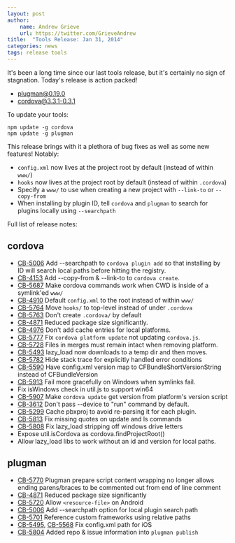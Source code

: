 ```yaml
---
layout: post
author:
    name: Andrew Grieve
    url: https://twitter.com/GrieveAndrew
title:  "Tools Release: Jan 31, 2014"
categories: news
tags: release tools
---
```

It's been a long time since our last tools release, but it's certainly no sign of stagnation. Today's release is action packed!

* plugman@0.19.0
* cordova@3.3.1-0.3.1

To update your tools:

    npm update -g cordova
    npm update -g plugman

This release brings with it a plethora of bug fixes as well as some new features! Notably:

* `config.xml` now lives at the project root by default (instead of within `www/`)
* `hooks` now lives at the project root by default (instead of within `.cordova`)
* Specify a `www/` to use when creating a new project with `--link-to` or `--copy-from`
* When installing by plugin ID, tell `cordova` and `plugman` to search for plugins locally using `--searchpath`

Full list of release notes:
<!--more-->

## cordova

* [CB-5006](https://issues.apache.org/jira/browse/CB-5006) Add --searchpath to `cordova plugin add` so that installing by ID will search local paths before hitting the registry.
* [CB-4153](https://issues.apache.org/jira/browse/CB-4153) Add --copy-from & --link-to to `cordova create`.
* [CB-5687](https://issues.apache.org/jira/browse/CB-5687) Make cordova commands work when CWD is inside of a symlink'ed `www/`
* [CB-4910](https://issues.apache.org/jira/browse/CB-4910) Default `config.xml` to the root instead of within `www/`
* [CB-5764](https://issues.apache.org/jira/browse/CB-5764) Move `hooks/` to top-level instead of under `.cordova`
* [CB-5763](https://issues.apache.org/jira/browse/CB-5763) Don't create `.cordova/` by default
* [CB-4871](https://issues.apache.org/jira/browse/CB-4871) Reduced package size significantly.
* [CB-4976](https://issues.apache.org/jira/browse/CB-4976) Don't add cache entries for local platforms.
* [CB-5777](https://issues.apache.org/jira/browse/CB-5777) Fix `cordova platform update` not updating `cordova.js`.
* [CB-5728](https://issues.apache.org/jira/browse/CB-5728) Files in merges must remain intact when removing platform.
* [CB-5493](https://issues.apache.org/jira/browse/CB-5493) lazy_load now downloads to a temp dir and then moves.
* [CB-5782](https://issues.apache.org/jira/browse/CB-5782) Hide stack trace for explicitly handled error conditions
* [CB-5590](https://issues.apache.org/jira/browse/CB-5590) Have config.xml version map to CFBundleShortVersionString instead of CFBundleVersion
* [CB-5913](https://issues.apache.org/jira/browse/CB-5913) Fail more gracefully on Windows when symlinks fail.
* Fix isWindows check in util.js to support win64
* [CB-5907](https://issues.apache.org/jira/browse/CB-5907) Make `cordova update` get version from platform's version script
* [CB-3612](https://issues.apache.org/jira/browse/CB-3612) Don't pass --device to "run" command by default.
* [CB-5299](https://issues.apache.org/jira/browse/CB-5299) Cache pbxproj to avoid re-parsing it for each plugin.
* [CB-5813](https://issues.apache.org/jira/browse/CB-5813) Fix missing quotes on update and ls commands
* [CB-5808](https://issues.apache.org/jira/browse/CB-5808) Fix lazy_load stripping off windows drive letters
* Expose util.isCordova as cordova.findProjectRoot()
* Allow lazy_load libs to work without an id and version for local paths.

## plugman

* [CB-5770](https://issues.apache.org/jira/browse/CB-5770) Plugman prepare script content wrapping no longer allows ending parens/braces to be commented out from end of line comment
* [CB-4871](https://issues.apache.org/jira/browse/CB-4871) Reduced package size significantly
* [CB-5720](https://issues.apache.org/jira/browse/CB-5720) Allow `<resource-file>` on Android
* [CB-5006](https://issues.apache.org/jira/browse/CB-5006) Add --searchpath option for local plugin search path
* [CB-5701](https://issues.apache.org/jira/browse/CB-5701) Reference custom frameworks using relative paths
* [CB-5495](https://issues.apache.org/jira/browse/CB-5495), [CB-5568](https://issues.apache.org/jira/browse/CB-5568) Fix config.xml path for iOS
* [CB-5804](https://issues.apache.org/jira/browse/CB-5804) Added repo & issue information into `plugman publish`

